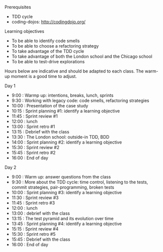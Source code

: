 Prerequisites
* TDD cycle
* coding-dojos: http://codingdojo.org/
 
Learning objectives
* To be able to identify code smells
* To be able to choose a refactoring strategy
* To take advantage of the TDD cycle
* To take advantage of both the London school and the Chicago school
* To be able to test-drive explorations

Hours below are indicative and should be adapted to each class. The warm-up moment is a good time to adjust.

Day 1
* 9:00  : Warmp up: intentions, breaks, lunch, sprints
* 9:30  : Working with legacy code: code smells, refactoring strategies
* 10:00 : Presentation of the case study
* 10:15 : Sprint planning #1: identify a learning objective 
* 11:45 : Sprint review #1
* 12:00 : lunch
* 13:00 : Sprint retro #1
* 13:15 : Debrief with the class
* 13:30 : The London school: outside-in TDD, BDD
* 14:00 : Sprint planning #2: identify a learning objective
* 15:30 : Sprint review #2
* 15:45 : Sprint retro #2
* 16:00 : End of day

Day 2
* 9:00  : Warm up: answer questions from the class
* 9:30  : More about the TDD cycle: time control, listening to the tests, commit strategies, pair-programming, broken tests
* 10:00 : Sprint planning #3: identify a learning objective
* 11:30 : Sprint review #3
* 11:45 : Sprint retro #3
* 12:00 : lunch
* 13:00 : debrief with the class
* 13:15 : The test pyramid and its evolution over time
* 13:45 : Sprint planning #4: identify a learning objective
* 15:15 : Sprint review #4
* 15:30 : Sprint retro #5
* 15:45 : Debrief with the class
* 16:00 : End of day

